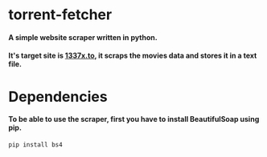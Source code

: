 # torrent-fetcher
#### A simple website scraper written in python.
#### It's target site is [1337x.to](https://1337x.to/popular-movies), it scraps the movies data and stores it in a text file.

# Dependencies
#### To be able to use the scraper, first you have to install BeautifulSoap using pip.
```
pip install bs4
```
